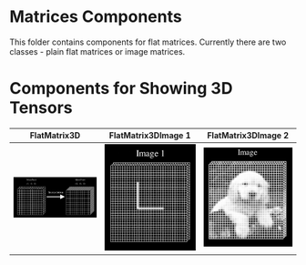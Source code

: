# Matrices Components
This folder contains components for flat matrices. Currently there are two classes - plain flat matrices or image matrices.

# Components for Showing 3D Tensors
|     FlatMatrix3D     |     FlatMatrix3DImage 1      |     FlatMatrix3DImage 2      |
|:--------------------:|:----------------------------:|:----------------------------:|
| ![](flat_matrix.png) | ![](flat_matrix_image_1.png) | ![](flat_matrix_image_2.png) |